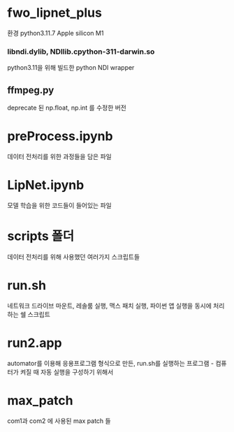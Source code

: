 # fwo_lipnet_plus

환경
python3.11.7
Apple silicon M1


### libndi.dylib, NDIlib.cpython-311-darwin.so
python3.11을 위해 빌드한 python NDI wrapper

## ffmpeg.py
deprecate 된 np.float, np.int 를 수정한 버전

# preProcess.ipynb
데이터 전처리를 위한 과정들을 담은 파일

# LipNet.ipynb
모델 학습을 위한 코드들이 들어있는 파일

# scripts 폴더
데이터 전처리를 위해 사용했던 여러가지 스크립트들

# run.sh
네트워크 드라이브 마운트, 레솔룸 실행, 맥스 패치 실행, 파이썬 앱 실행을 동시에 처리하는 쉘 스크립트

# run2.app
automator를 이용해 응용프로그램 형식으로 만든, run.sh를 실행하는 프로그램 - 컴퓨터가 켜질 때 자동 실행을 구성하기 위해서

# max_patch
com1과 com2 에 사용된 max patch 들